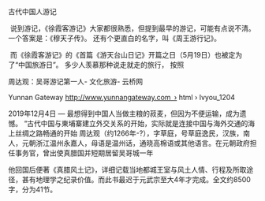 古代中国人游记



 说到游记，《徐霞客游记》大家都很熟悉，但提到最早的游记，可能有点说不清。 一个答案是：《穆天子传》。 还有个更直白的名字，叫《周王游行记》。

 而《徐霞客游记》的《首篇《游天台山日记》开篇之日（5月19日）也被定为了“中国旅游日”。 多少人羡慕那种说走就走的旅行， 按照



周达观：吴哥游记第一人- 文化旅游- 云桥网

Yunnan Gateway
http://www.yunnangateway.com › html › lvyou_1204

2019年12月4日 — 最想得到中国人当做主粮的菽麦，但因为不便运输，成为遗憾。 “古代中国与東埔寨建立外交关系的开始，实际就是连接中国与海外交通的海上丝绸之路畅通的开始
周达观（约1266年-?），字草庭，号草庭逸民，汉族，南人，元朝浙江温州永嘉人，母语是温州话，通晓高棉语或其他语言。在元朝政府担任事务官，曾出使真腊国并短期居留吴哥城一年

他回国后便著《真腊风土记》，详细记载当地都城王室与风土人情、行程及所取途径，甚有地理学之纪录价值。而此书最迟于元武宗至大4年才完成。全文约8500字，分为41节。
